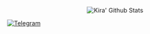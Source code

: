 <p align="center">
  <img alt="Kira' Github Stats" src="https://github-readme-stats.vercel.app/api?username=L0rdK1r422&show_icons=true&include_all_commits=true&hide_border=true" />



<a href="https://bit.ly/3EPoOmA"><img title="Telegram" src="https://img.shields.io/badge/-Telegram-blue"></a>
</p>
